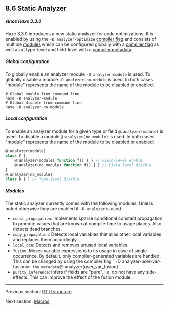 ## 8.6 Static Analyzer

##### since Haxe 3.3.0

Haxe 3.3.0 introduces a new static analyzer for code optimizations. It is enabled by using the `-D analyzer-optimize` [compiler flag](compiler-usage-flags.md) and consists of multiple [modules](cr-static-analyzer.md#modules) which can be configured globally with a [compiler flag](compiler-usage-flags.md) as well as at type-level and field-level with a [compiler metadata](cr-metadata.md):

##### Global configuration

To globally enable an analyzer module `-D analyzer-module` is used. To globally disable a module `-D analyzer-no-module` is used. In both cases "module" represents the name of the module to be disabled or enabled:

```hxml
# Global enable from command line
haxe -D analyzer-module
# Global disable from command line
haxe -D analyzer-no-module
```

##### Local configuration

To enable an analyzer module for a given type or field `@:analyzer(module)` is used. To disable a module `@:analyzer(no_module)` is used. In both cases "module" represents the name of the module to be disabled or enabled:

```haxe
@:analyzer(module)
class C {
	@:analyzer(module) function f() { } // Field-level enable
	@:analyzer(no_module) function f() { } // Field-level disable
}
@:analyzer(no_module)
class D { } // Type-level disable
```

##### Modules

The static analyzer currently comes with the following modules. Unless noted otherwise they are enabled if `-D analyzer` is used.

* `const_propagation`: Implements sparse conditional constant propagation to promote values that are known at compile-time to usage places. Also detects dead branches.
* `copy_propagation`: Detects local variables that alias other local variables and replaces them accordingly.
* `local_dce`: Detects and removes unused local variables.
* `fusion`: Moves variable expressions to its usage in case of single-occurrence. By default, only compiler-generated variables are handled. This can be changed by using the compiler flag ``-D analyzer-user-var-fusion` or the metadata `@:analyzer(user_var_fusion)`.
* `purity_inference`: Infers if fields are "pure", i.e. do not have any side-effects. This can improve the effect of the fusion module.

---

Previous section: [RTTI structure](cr-rtti-structure.md)

Next section: [Macros](macro.md)